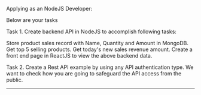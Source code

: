 
Applying as an NodeJS Developer:

Below are your tasks

Task 1. Create backend API in NodeJS to accomplish following tasks:

Store product sales record with Name, Quantity and Amount in MongoDB.
Get top 5 selling products.
Get today's new sales revenue amount.
Create a front end page in ReactJS to view the above backend data. 

Task 2. Create a Rest API example by using any API authentication type. We want to check how you are going to safeguard the API access from the public.

---------------------------------------------------------------------------------

